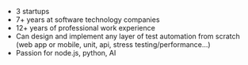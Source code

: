 * 3 startups
* 7+ years at software technology companies
* 12+ years of professional work experience
* Can design and implement any layer of test automation from scratch (web app or mobile, unit, api, stress testing/performance...)
* Passion for node.js, python, AI
